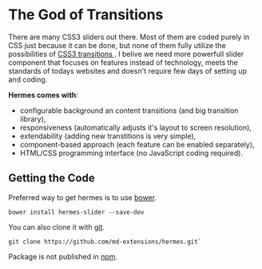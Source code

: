 # The God of Transitions

There are many CSS3 sliders out there. Most of them are coded purely in CSS
just because it can be done, but none of them fully utilize the possibilities of [CSS3 transitions
](http://www.w3.org/TR/css3-transitions/). I belive we need more powerfull slider component that
focuses on features instead of technology, meets the standards of todays websites and doesn't
require few days of setting up and coding.

**Hermes comes with**:

 * configurable background an content transitions (and big transition library),
 * responsiveness (automatically adjusts it's layout to screen resolution),
 * extendability (adding new transtitions is very simple),
 * component-based approach (each feature can be enabled separately),
 * HTML/CSS programming interface (no JavaScript coding required).

## Getting the Code

Preferred way to get hermes is to use [bower](http://bower.io/).
```
bower install hermes-slider --save-dev
```

You can also clone it with [git](https://git-scm.com/).
```
git clone https://github.com/md-extensions/hermes.git`
```

Package is not published in [npm](https://www.npmjs.com/).

